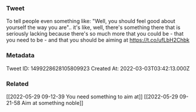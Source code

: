 ### Tweet
To tell people even something like: "Well, you should feel good about yourself the way you are".. it's like, well, there's something there that is seriously lacking because there's so much more that you could be - that you need to be - and that you should be aiming at https://t.co/ufLbH2Chbk

### Metadata
Tweet ID: 1499228628105809923
Created At: 2022-03-03T03:42:13.000Z

### Related
[[2022-05-29 09-12-39 You need something to aim at]]
[[2022-05-29 09-21-58 Aim at something noble]]


